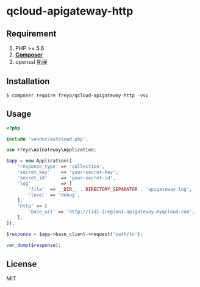 # qcloud-apigateway-http

## Requirement

1. PHP >= 5.6
2. **[Composer](https://getcomposer.org/)**
3. openssl 拓展

## Installation

```shell
$ composer require freyo/qcloud-apigateway-http -vvv
```

## Usage

```php
<?php

include 'vendor/autoload.php';

use Freyo\ApiGateway\Application;

$app = new Application([
    'response_type' => 'collection',
    'secret_key'    => 'your-secret-key',
    'secret_id'     => 'your-secret-id',
    'log'           => [
        'file'  => __DIR__ . DIRECTORY_SEPARATOR . 'apigateway.log',
        'level' => 'debug',
    ],
    'http' => [
        'base_uri' => 'http://{id}.{region}.apigateway.myqcloud.com',
    ],
]);

$response = $app->base_client->request('path/to');

var_dump($response);
```

## License

MIT
